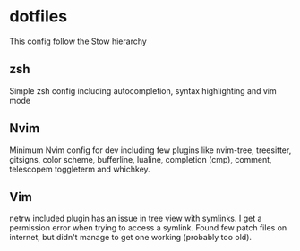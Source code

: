 # dotfiles
This config follow the Stow hierarchy


## zsh
Simple zsh config including autocompletion, syntax highlighting and vim mode

## Nvim
Minimum Nvim config for dev including few plugins like nvim-tree, treesitter, gitsigns, color scheme, bufferline, lualine, completion (cmp), comment, telescopem toggleterm and whichkey.

## Vim
netrw included plugin has an issue in tree view with symlinks. I get a permission error when trying to access
a symlink. Found few patch files on internet, but didn't manage to get one working (probably
too old).
